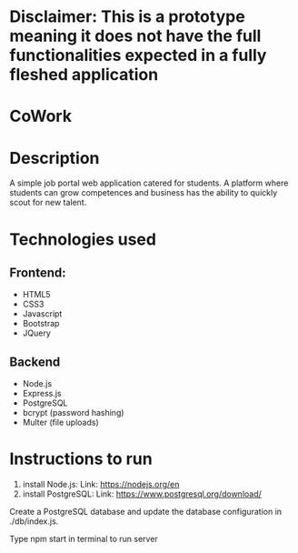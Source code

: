 # Disclaimer: This is a prototype meaning it does not have the full functionalities expected in a fully fleshed application

# CoWork

# Description
A simple job portal web application catered for students. A platform where students can grow competences and business has the ability to quickly scout for new talent.


# Technologies used
## Frontend:
* HTML5
* CSS3
* Javascript
* Bootstrap
* JQuery

## Backend
* Node.js 
* Express.js
* PostgreSQL
* bcrypt (password hashing)
* Multer (file uploads)


# Instructions to run

1. install Node.js: Link:  https://nodejs.org/en
2. install PostgreSQL: Link: https://www.postgresql.org/download/

Create a PostgreSQL database and update the database configuration in ./db/index.js.

Type npm start in terminal to run server





